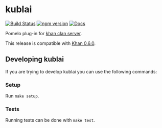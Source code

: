 # kublai
[![Build Status](https://travis-ci.org/topfreegames/kublai.svg?branch=master)](https://travis-ci.org/topfreegames/kublai)
[![npm version](https://badge.fury.io/js/kublai-plugin.svg)](https://badge.fury.io/js/kublai-plugin)
[![Docs](https://readthedocs.org/projects/kublai/badge/?version=latest)](http://kublai.readthedocs.io/en/latest/)

Pomelo plug-in for [khan clan server](https://github.com/topfreegames/khan).

This release is compatible with [Khan 0.6.0](https://github.com/topfreegames/khan/releases/tag/0.6.0).

## Developing kublai

If you are trying to develop kublai you can use the following commands:

### Setup

Run `make setup`.

### Tests

Running tests can be done with `make test`.

